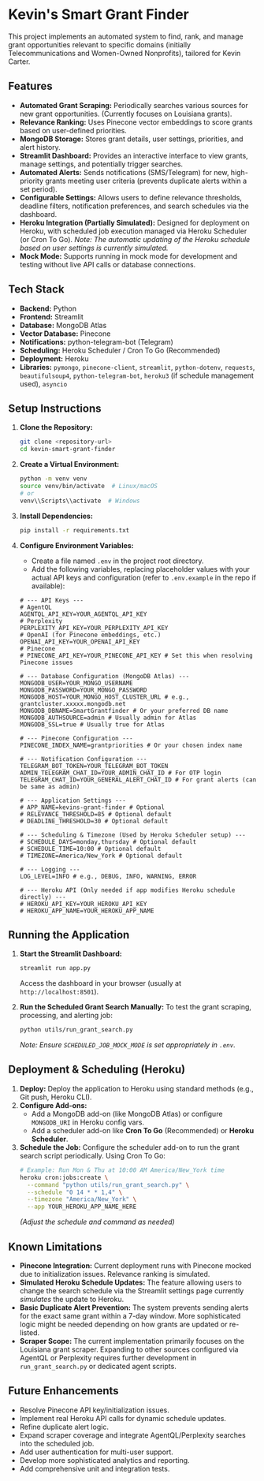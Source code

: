 # Kevin's Smart Grant Finder

This project implements an automated system to find, rank, and manage grant opportunities relevant to specific domains (initially Telecommunications and Women-Owned Nonprofits), tailored for Kevin Carter.

## Features

*   **Automated Grant Scraping:** Periodically searches various sources for new grant opportunities. (Currently focuses on Louisiana grants).
*   **Relevance Ranking:** Uses Pinecone vector embeddings to score grants based on user-defined priorities.
*   **MongoDB Storage:** Stores grant details, user settings, priorities, and alert history.
*   **Streamlit Dashboard:** Provides an interactive interface to view grants, manage settings, and potentially trigger searches.
*   **Automated Alerts:** Sends notifications (SMS/Telegram) for new, high-priority grants meeting user criteria (prevents duplicate alerts within a set period).
*   **Configurable Settings:** Allows users to define relevance thresholds, deadline filters, notification preferences, and search schedules via the dashboard.
*   **Heroku Integration (Partially Simulated):** Designed for deployment on Heroku, with scheduled job execution managed via Heroku Scheduler (or Cron To Go). *Note: The automatic updating of the Heroku schedule based on user settings is currently simulated.*
*   **Mock Mode:** Supports running in mock mode for development and testing without live API calls or database connections.

## Tech Stack

*   **Backend:** Python
*   **Frontend:** Streamlit
*   **Database:** MongoDB Atlas
*   **Vector Database:** Pinecone
*   **Notifications:** python-telegram-bot (Telegram)
*   **Scheduling:** Heroku Scheduler / Cron To Go (Recommended)
*   **Deployment:** Heroku
*   **Libraries:** `pymongo`, `pinecone-client`, `streamlit`, `python-dotenv`, `requests`, `beautifulsoup4`, `python-telegram-bot`, `heroku3` (if schedule management used), `asyncio`

## Setup Instructions

1.  **Clone the Repository:**
    ```bash
    git clone <repository-url>
    cd kevin-smart-grant-finder
    ```

2.  **Create a Virtual Environment:**
    ```bash
    python -m venv venv
    source venv/bin/activate  # Linux/macOS
    # or
    venv\\Scripts\\activate  # Windows
    ```

3.  **Install Dependencies:**
    ```bash
    pip install -r requirements.txt
    ```

4.  **Configure Environment Variables:**
    *   Create a file named `.env` in the project root directory.
    *   Add the following variables, replacing placeholder values with your actual API keys and configuration (refer to `.env.example` in the repo if available):

    ```dotenv
    # --- API Keys ---
    # AgentQL
    AGENTQL_API_KEY=YOUR_AGENTQL_API_KEY
    # Perplexity
    PERPLEXITY_API_KEY=YOUR_PERPLEXITY_API_KEY
    # OpenAI (for Pinecone embeddings, etc.)
    OPENAI_API_KEY=YOUR_OPENAI_API_KEY
    # Pinecone
    # PINECONE_API_KEY=YOUR_PINECONE_API_KEY # Set this when resolving Pinecone issues

    # --- Database Configuration (MongoDB Atlas) ---
    MONGODB_USER=YOUR_MONGO_USERNAME
    MONGODB_PASSWORD=YOUR_MONGO_PASSWORD
    MONGODB_HOST=YOUR_MONGO_HOST_CLUSTER_URL # e.g., grantcluster.xxxxx.mongodb.net
    MONGODB_DBNAME=SmartGrantfinder # Or your preferred DB name
    MONGODB_AUTHSOURCE=admin # Usually admin for Atlas
    MONGODB_SSL=true # Usually true for Atlas

    # --- Pinecone Configuration ---
    PINECONE_INDEX_NAME=grantpriorities # Or your chosen index name

    # --- Notification Configuration ---
    TELEGRAM_BOT_TOKEN=YOUR_TELEGRAM_BOT_TOKEN
    ADMIN_TELEGRAM_CHAT_ID=YOUR_ADMIN_CHAT_ID # For OTP login
    TELEGRAM_CHAT_ID=YOUR_GENERAL_ALERT_CHAT_ID # For grant alerts (can be same as admin)

    # --- Application Settings ---
    # APP_NAME=kevins-grant-finder # Optional
    # RELEVANCE_THRESHOLD=85 # Optional default
    # DEADLINE_THRESHOLD=30 # Optional default

    # --- Scheduling & Timezone (Used by Heroku Scheduler setup) ---
    # SCHEDULE_DAYS=monday,thursday # Optional default
    # SCHEDULE_TIME=10:00 # Optional default
    # TIMEZONE=America/New_York # Optional default

    # --- Logging ---
    LOG_LEVEL=INFO # e.g., DEBUG, INFO, WARNING, ERROR

    # --- Heroku API (Only needed if app modifies Heroku schedule directly) ---
    # HEROKU_API_KEY=YOUR_HEROKU_API_KEY
    # HEROKU_APP_NAME=YOUR_HEROKU_APP_NAME
    ```

## Running the Application

1.  **Start the Streamlit Dashboard:**
    ```bash
    streamlit run app.py
    ```
    Access the dashboard in your browser (usually at `http://localhost:8501`).

2.  **Run the Scheduled Grant Search Manually:**
    To test the grant scraping, processing, and alerting job:
    ```bash
    python utils/run_grant_search.py
    ```
    *Note: Ensure `SCHEDULED_JOB_MOCK_MODE` is set appropriately in `.env`.*

## Deployment & Scheduling (Heroku)

1.  **Deploy:** Deploy the application to Heroku using standard methods (e.g., Git push, Heroku CLI).
2.  **Configure Add-ons:**
    *   Add a MongoDB add-on (like MongoDB Atlas) or configure `MONGODB_URI` in Heroku config vars.
    *   Add a scheduler add-on like **Cron To Go** (Recommended) or **Heroku Scheduler**.
3.  **Schedule the Job:**
    Configure the scheduler add-on to run the grant search script periodically. Using Cron To Go:
    ```bash
    # Example: Run Mon & Thu at 10:00 AM America/New_York time
    heroku cron:jobs:create \
      --command "python utils/run_grant_search.py" \
      --schedule "0 14 * * 1,4" \
      --timezone "America/New_York" \
      --app YOUR_HEROKU_APP_NAME_HERE
    ```
    *(Adjust the schedule and command as needed)*

## Known Limitations

*   **Pinecone Integration:** Current deployment runs with Pinecone mocked due to initialization issues. Relevance ranking is simulated.
*   **Simulated Heroku Schedule Updates:** The feature allowing users to change the search schedule via the Streamlit settings page currently *simulates* the update to Heroku.
*   **Basic Duplicate Alert Prevention:** The system prevents sending alerts for the exact same grant within a 7-day window. More sophisticated logic might be needed depending on how grants are updated or re-listed.
*   **Scraper Scope:** The current implementation primarily focuses on the Louisiana grant scraper. Expanding to other sources configured via AgentQL or Perplexity requires further development in `run_grant_search.py` or dedicated agent scripts.

## Future Enhancements

*   Resolve Pinecone API key/initialization issues.
*   Implement real Heroku API calls for dynamic schedule updates.
*   Refine duplicate alert logic.
*   Expand scraper coverage and integrate AgentQL/Perplexity searches into the scheduled job.
*   Add user authentication for multi-user support.
*   Develop more sophisticated analytics and reporting.
*   Add comprehensive unit and integration tests. 
